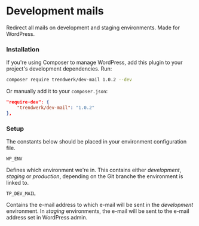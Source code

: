 Development mails
========

Redirect all mails on development and staging environments. Made for WordPress.

### Installation
If you're using Composer to manage WordPress, add this plugin to your project's development dependencies. Run:
```sh
composer require trendwerk/dev-mail 1.0.2 --dev
```

Or manually add it to your `composer.json`:
```json
"require-dev": {
	"trendwerk/dev-mail": "1.0.2"
},
```

### Setup
The constants below should be placed in your environment configuration file.

`WP_ENV`

Defines which environment we're in. This contains either _development_, _staging_ or _production_, depending on the Git branche the environment is linked to.

`TP_DEV_MAIL`

Contains the e-mail address to which e-mail will be sent in the _development_ environment. In _staging_ environments, the e-mail will be sent to the e-mail address set in WordPress admin.
